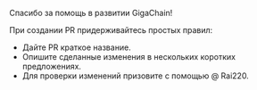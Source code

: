 Спасибо за помощь в развитии GigaChain!

При создании PR придерживайтесь простых правил:

* Дайте PR краткое название.
* Опишите сделанные изменения в нескольких коротких предложениях.
* Для проверки изменений призовите с помощью @ Rai220.

